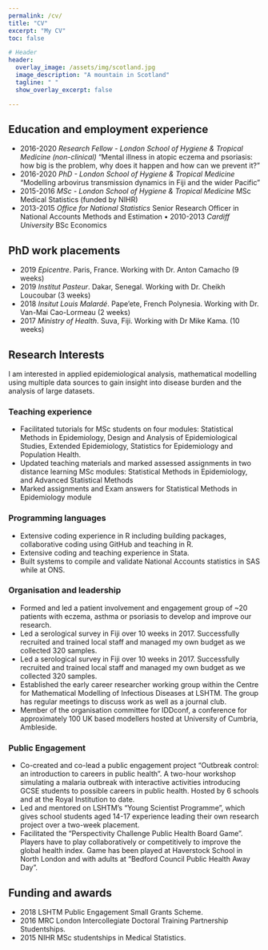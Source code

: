 ```yaml
---
permalink: /cv/
title: "CV"
excerpt: "My CV"
toc: false

# Header
header:
  overlay_image: /assets/img/scotland.jpg
  image_description: "A mountain in Scotland"
  tagline: " "
  show_overlay_excerpt: false

---
```


## Education and employment experience
* 2016-2020 	_Research Fellow - London School of Hygiene & Tropical Medicine (non-clinical)_
“Mental illness in atopic eczema and psoriasis: how big is the problem, why does it happen and how can we prevent it?” 
* 2016-2020 	_PhD - London School of Hygiene & Tropical Medicine_
“Modelling arbovirus transmission dynamics in Fiji and the wider Pacific” 
* 2015-2016	    _MSc - London School of Hygiene & Tropical Medicine_ 
MSc Medical Statistics (funded by NIHR)
* 2013-2015	    _Office for National Statistics_
Senior Research Officer in National Accounts Methods and Estimation
• 2010-2013 	_Cardiff University_
BSc Economics

## PhD work placements
* 2019 	_Epicentre_. Paris, France. Working with Dr. Anton Camacho (9 weeks)
* 2019	_Institut Pasteur_. Dakar, Senegal. Working with Dr. Cheikh Loucoubar (3 weeks)
* 2018	_Insitut Louis Malardé_. Pape’ete, French Polynesia. Working with Dr. Van-Mai Cao-Lormeau (2 weeks)
* 2017	_Ministry of Health_. Suva, Fiji. Working with Dr Mike Kama. (10 weeks)

## Research Interests
I am interested in applied epidemiological analysis, mathematical modelling using multiple data sources to gain insight into disease burden and the analysis of large datasets. 
### Teaching experience
*	Facilitated tutorials for MSc students on four modules: Statistical Methods in Epidemiology, Design and Analysis of Epidemiological Studies, Extended Epidemiology, Statistics for Epidemiology and Population Health. 
*	Updated teaching materials and marked assessed assignments in two distance learning MSc modules: Statistical Methods in Epidemiology, and Advanced Statistical Methods
*	Marked assignments and Exam answers for Statistical Methods in Epidemiology module
### Programming languages
*	Extensive coding experience in R including building packages, collaborative coding using GitHub and teaching in R. 
*	Extensive coding and teaching experience in Stata. 
*	Built systems to compile and validate National Accounts statistics in SAS while at ONS. 
### Organisation and leadership
*    Formed and led a patient involvement and engagement group of ~20 patients with eczema, asthma or psoriasis to develop and improve our research. 
*    Led a serological survey in Fiji over 10 weeks in 2017. Successfully recruited and trained local staff and managed my own budget as we collected 320 samples. 
*	Led a serological survey in Fiji over 10 weeks in 2017. Successfully recruited and trained local staff and managed my own budget as we collected 320 samples. 
*	Established the early career researcher working group within the Centre for Mathematical Modelling of Infectious Diseases at LSHTM. The group has regular meetings to discuss work as well as a journal club. 
*	Member of the organisation committee for IDDconf, a conference for approximately 100 UK based modellers hosted at University of Cumbria, Ambleside. 
### Public Engagement
*	Co-created and co-lead a public engagement project “Outbreak control: an introduction to careers in public health”. A two-hour workshop simulating a malaria outbreak with interactive activities introducing GCSE students to possible careers in public health. Hosted by 6 schools and at the Royal Institution to date. 
*	Led and mentored on LSHTM’s “Young Scientist Programme”, which gives school students aged 14-17 experience leading their own research project over a two-week placement. 
*	Facilitated the “Perspectivity Challenge Public Health Board Game”. Players have to play collaboratively or competitively to improve the global health index. Game has been played at Haverstock School in North London and with adults at “Bedford Council Public Health Away Day”.

## Funding and awards
* 2018 	LSHTM Public Engagement Small Grants Scheme.
* 2016 	MRC London Intercollegiate Doctoral Training Partnership Studentships. 
* 2015	NIHR MSc studentships in Medical Statistics. 
